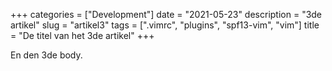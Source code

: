 +++
categories = ["Development"]
date = "2021-05-23"
description = "3de artikel"
slug = "artikel3"
tags = [".vimrc", "plugins", "spf13-vim", "vim"]
title = "De titel van het 3de artikel"
+++

En den 3de body.